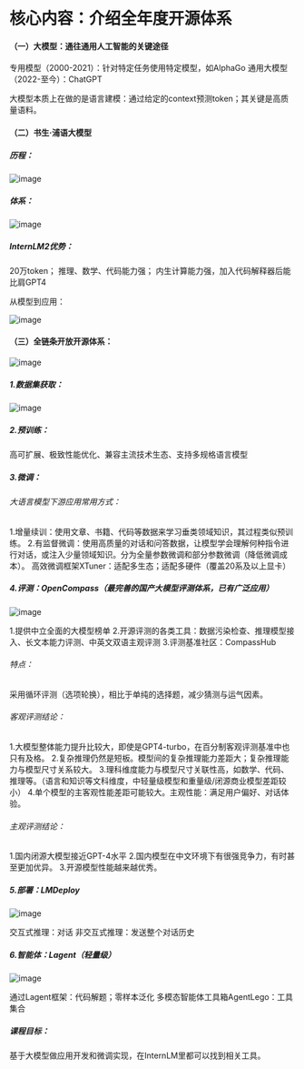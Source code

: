 # **核心内容：介绍全年度开源体系**

#### ****（一）大模型：通往通用人工智能的关键途径****

专用模型（2000-2021）：针对特定任务使用特定模型，如AlphaGo
通用大模型（2022-至今）：ChatGPT

大模型本质上在做的是语言建模：通过给定的context预测token；其关键是高质量语料。

#### **（二）书生·浦语大模型**

##### 历程：

![image](https://github.com/Hajime1235/InternLM/assets/165744158/bee7fbda-b4a3-42dc-a789-617a69902ef7)


##### 体系：

![image](https://github.com/Hajime1235/InternLM/assets/165744158/fa39ee51-7469-4af0-aa5e-9a0f8ed28380)


##### InternLM2优势：

20万token；
推理、数学、代码能力强；
内生计算能力强，加入代码解释器后能比肩GPT4

从模型到应用：

![image](https://github.com/Hajime1235/InternLM/assets/165744158/556d821e-66ec-4b0b-a555-26a754a0621c)


#### （三）全链条开放开源体系：

![image](https://github.com/Hajime1235/InternLM/assets/165744158/ef4178f5-1c12-4b48-b121-ffc314bd3097)


##### 1.数据集获取：

![image](https://github.com/Hajime1235/InternLM/assets/165744158/46e31511-5b39-4b5e-a7ce-4ec1dee03e59)


##### 2.预训练：

高可扩展、极致性能优化、兼容主流技术生态、支持多规格语言模型

##### 3.微调：

###### 大语言模型下游应用常用方式：

1.增量续训：使用文章、书籍、代码等数据来学习垂类领域知识，其过程类似预训练。
2.有监督微调：使用高质量的对话和问答数据，让模型学会理解何种指令进行对话，或注入少量领域知识。分为全量参数微调和部分参数微调（降低微调成本）。
高效微调框架XTuner：适配多生态；适配多硬件（覆盖20系及以上显卡）

##### 4.评测：OpenCompass（最完善的国产大模型评测体系，已有广泛应用）

![image](https://github.com/Hajime1235/InternLM/assets/165744158/d11e9369-6609-467e-8f78-b6b6ff46dc81)

1.提供中立全面的大模型榜单
2.开源评测的各类工具：数据污染检查、推理模型接入、长文本能力评测、中英文双语主观评测
3.评测基准社区：CompassHub

###### 特点：

采用循环评测（选项轮换），相比于单纯的选择题，减少猜测与运气因素。

###### 客观评测结论：

1.大模型整体能力提升比较大，即使是GPT4-turbo，在百分制客观评测基准中也只有及格。
2.复杂推理仍然是短板。模型间的复杂推理能力差距大；复杂推理能力与模型尺寸关系较大。
3.理科维度能力与模型尺寸关联性高，如数学、代码、推理等。（语言和知识等文科维度，中轻量级模型和重量级/闭源商业模型差距较小）
4.单个模型的主客观性能差距可能较大。主观性能：满足用户偏好、对话体验。

###### 主观评测结论：

1.国内闭源大模型接近GPT-4水平
2.国内模型在中文环境下有很强竞争力，有时甚至更加优异。
3.开源模型性能越来越优秀。

##### 5.部署：LMDeploy

![image](https://github.com/Hajime1235/InternLM/assets/165744158/627608ca-3db9-4abe-9133-be537bf8a9ae)


交互式推理：对话
非交互式推理：发送整个对话历史

##### 6.智能体：Lagent（轻量级）

![image](https://github.com/Hajime1235/InternLM/assets/165744158/65efd9ff-6105-4f90-8f5c-604c9e8b3749)


通过Lagent框架：代码解题；零样本泛化
多模态智能体工具箱AgentLego：工具集合

##### 课程目标：

基于大模型做应用开发和微调实现，在InternLM里都可以找到相关工具。
